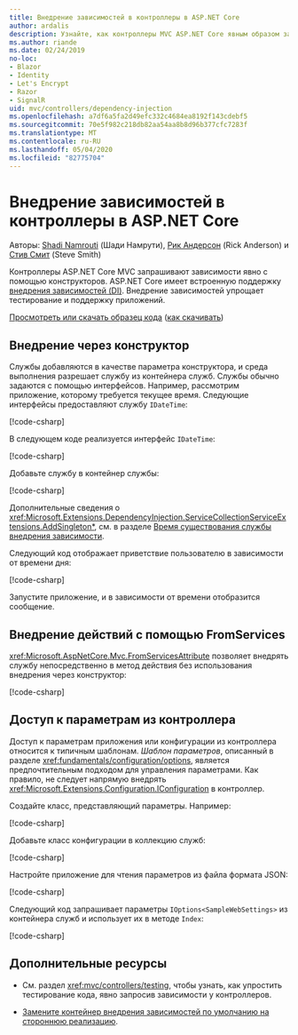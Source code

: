 ```yaml
---
title: Внедрение зависимостей в контроллеры в ASP.NET Core
author: ardalis
description: Узнайте, как контроллеры MVC ASP.NET Core явным образом запрашивают зависимости с помощью конструкторов с внедрением зависимостей в ASP.NET Core.
ms.author: riande
ms.date: 02/24/2019
no-loc:
- Blazor
- Identity
- Let's Encrypt
- Razor
- SignalR
uid: mvc/controllers/dependency-injection
ms.openlocfilehash: a7df6a5fa2d49efc332c4684ea8192f143cdebf5
ms.sourcegitcommit: 70e5f982c218db82aa54aa8b8d96b377cfc7283f
ms.translationtype: MT
ms.contentlocale: ru-RU
ms.lasthandoff: 05/04/2020
ms.locfileid: "82775704"
---
```

# <a name="dependency-injection-into-controllers-in-aspnet-core"></a>Внедрение зависимостей в контроллеры в ASP.NET Core

<a name="dependency-injection-controllers"></a>

Авторы: [Shadi Namrouti](https://github.com/shadinamrouti) (Шади Намрути), [Рик Андерсон](https://twitter.com/RickAndMSFT) (Rick Anderson) и [Стив Смит](https://github.com/ardalis) (Steve Smith)

Контроллеры ASP.NET Core MVC запрашивают зависимости явно с помощью конструкторов. ASP.NET Core имеет встроенную поддержку [внедрения зависимостей (DI)](xref:fundamentals/dependency-injection). Внедрение зависимостей упрощает тестирование и поддержку приложений.

[Просмотреть или скачать образец кода](https://github.com/dotnet/AspNetCore.Docs/tree/master/aspnetcore/mvc/controllers/dependency-injection/sample) ([как скачивать](xref:index#how-to-download-a-sample))

## <a name="constructor-injection"></a>Внедрение через конструктор

Службы добавляются в качестве параметра конструктора, и среда выполнения разрешает службу из контейнера служб. Службы обычно задаются с помощью интерфейсов. Например, рассмотрим приложение, которому требуется текущее время. Следующие интерфейсы предоставляют службу `IDateTime`:

[!code-csharp[](dependency-injection/sample/ControllerDI/Interfaces/IDateTime.cs?name=snippet)]

В следующем коде реализуется интерфейс `IDateTime`:

[!code-csharp[](dependency-injection/sample/ControllerDI/Services/SystemDateTime.cs?name=snippet)]

Добавьте службу в контейнер службы:

[!code-csharp[](dependency-injection/sample/ControllerDI/Startup1.cs?name=snippet&highlight=3)]

Дополнительные сведения о <xref:Microsoft.Extensions.DependencyInjection.ServiceCollectionServiceExtensions.AddSingleton*>, см. в разделе [Время существования службы внедрения зависимости](xref:fundamentals/dependency-injection#service-lifetimes).

Следующий код отображает приветствие пользователю в зависимости от времени дня:

[!code-csharp[](dependency-injection/sample/ControllerDI/Controllers/HomeController.cs?name=snippet)]

Запустите приложение, и в зависимости от времени отобразится сообщение.

## <a name="action-injection-with-fromservices"></a>Внедрение действий с помощью FromServices

<xref:Microsoft.AspNetCore.Mvc.FromServicesAttribute> позволяет внедрять службу непосредственно в метод действия без использования внедрения через конструктор:

[!code-csharp[](dependency-injection/sample/ControllerDI/Controllers/HomeController.cs?name=snippet2)]

## <a name="access-settings-from-a-controller"></a>Доступ к параметрам из контроллера

Доступ к параметрам приложения или конфигурации из контроллера относится к типичным шаблонам. *Шаблон параметров*, описанный в разделе <xref:fundamentals/configuration/options>, является предпочтительным подходом для управления параметрами. Как правило, не следует напрямую внедрять <xref:Microsoft.Extensions.Configuration.IConfiguration> в контроллер.

Создайте класс, представляющий параметры. Например:

[!code-csharp[](dependency-injection/sample/ControllerDI/Models/SampleWebSettings.cs?name=snippet)]

Добавьте класс конфигурации в коллекцию служб:

[!code-csharp[](dependency-injection/sample/ControllerDI/Startup.cs?highlight=4&name=snippet1)]

Настройте приложение для чтения параметров из файла формата JSON:

[!code-csharp[](dependency-injection/sample/ControllerDI/Program.cs?name=snippet&range=10-15)]

Следующий код запрашивает параметры `IOptions<SampleWebSettings>` из контейнера служб и использует их в методе `Index`:

[!code-csharp[](dependency-injection/sample/ControllerDI/Controllers/SettingsController.cs?name=snippet)]

## <a name="additional-resources"></a>Дополнительные ресурсы

* См. раздел <xref:mvc/controllers/testing>, чтобы узнать, как упростить тестирование кода, явно запросив зависимости у контроллеров.

* [Замените контейнер внедрения зависимостей по умолчанию на стороннюю реализацию](xref:fundamentals/dependency-injection#default-service-container-replacement).
